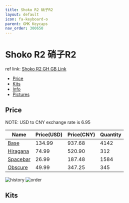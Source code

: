 ```yaml
---
title: Shoko R2 硝子R2
layout: default
icon: fa-keyboard-o
parent: GMK Keycaps
nav_order: 300650
---
```


# Shoko R2 硝子R2

ref link: [Shoko R2 GH GB Link](https://geekhack.org/index.php?topic=108028.0)

* [Price](#price)
* [Kits](#kits)
* [Info](#info)
* [Pictures](#pictures)

## Price

NOTE: USD to CNY exchange rate is 6.95

| Name          | Price(USD)   |  Price(CNY) | Quantity |
| ------------- | ------------ |  ---------- | -------- |
|[Base](#base)|134.99|937.68|4142|
|[Hiragana](#hiragana)|74.99|520.90|312|
|[Spacebar](#spacebar)|26.99|187.48|1584|
|[Obscure](#obscure)|49.99|347.25|345|

<img src="{{ 'assets/images/gmk-keycaps/Shoko-R2/history.png' | relative_url }}" alt="history" class="image featured">
<img src="{{ 'assets/images/gmk-keycaps/Shoko-R2/order.png' | relative_url }}" alt="order" class="image featured">

## Kits
